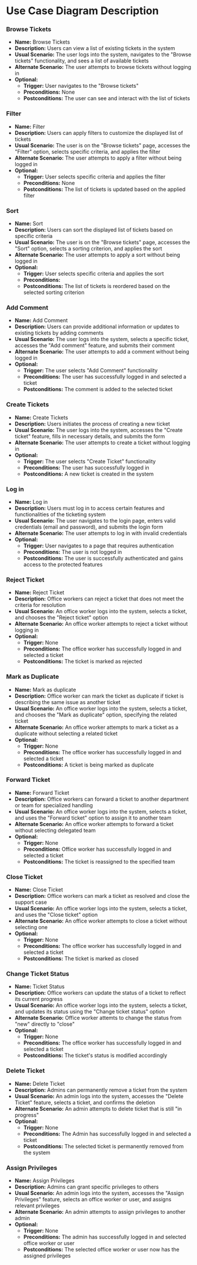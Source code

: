 # Use Case Diagram Description

### Browse Tickets

- <b>Name:</b> Browse Tickets
- <b>Description:</b> Users can view a list of existing tickets in the system
- <b>Usual Scenario:</b> The user logs into the system, navigates to the "Browse tickets" 
functionality, and sees a list of available tickets 
- <b>Alternate Scenario:</b> The user attempts to browse tickets without logging in
- <b>Optional:</b>
    - <b>Trigger:</b> User navigates to the "Browse tickets"
    - <b>Preconditions:</b> None
    - <b>Postconditions:</b> The user can see and interact with the list of tickets

### Filter

- <b>Name:</b> Filter
- <b>Description:</b> Users can apply filters to customize the displayed list of tickets
- <b>Usual Scenario:</b> The user is on the "Browse tickets" page, accesses the "Filter" option, selects specific criteria, and applies the filter
- <b>Alternate Scenario:</b> The user attempts to apply a filter without being logged in
- <b>Optional:</b>
    - <b>Trigger:</b> User selects specific criteria and applies the filter
    - <b>Preconditions:</b> None
    - <b>Postconditions:</b> The list of tickets is updated based on the applied filter

### Sort

- <b>Name:</b> Sort
- <b>Description:</b> Users can sort the displayed list of tickets based on specific criteria
- <b>Usual Scenario:</b> The user is on the "Browse tickets" page, accesses the "Sort" option, selects a sorting criterion, and applies the sort
- <b>Alternate Scenario:</b> The user attempts to apply a sort without being logged in
- <b>Optional:</b>
    - <b>Trigger:</b> User selects specific criteria and applies the sort
    - <b>Preconditions:</b>
    - <b>Postconditions:</b> The list of tickets is reordered based on the selected sorting criterion

### Add Comment

- <b>Name:</b> Add Comment
- <b>Description:</b> Users can provide additional information or updates to existing tickets by adding comments
- <b>Usual Scenario:</b> The user logs into the system, selects a specific ticket, accesses the "Add comment" feature, and submits their comment
- <b>Alternate Scenario:</b> The user attempts to add a comment without being logged in
- <b>Optional:</b>
    - <b>Trigger:</b> The user selects "Add Comment" functionality
    - <b>Preconditions:</b> The user has successfully logged in and selected a ticket
    - <b>Postconditions:</b> The comment is added to the selected ticket

### Create Tickets

- <b>Name:</b> Create Tickets
- <b>Description:</b> Users initiates the process of creating a new ticket
- <b>Usual Scenario:</b> The user logs into the system, accesses the "Create ticket" feature, fills in necessary details, and submits the form
- <b>Alternate Scenario:</b> The user attempts to create a ticket without logging in
- <b>Optional:</b>
    - <b>Trigger:</b> The user selects "Create Ticket" functionality
    - <b>Preconditions:</b> The user has successfully logged in
    - <b>Postconditions:</b> A new ticket is created in the system

### Log in

- <b>Name:</b> Log in
- <b>Description:</b> Users must log in to access certain features and functionalities of the ticketing system
- <b>Usual Scenario:</b> The user navigates to the login page, enters valid credentials (email and password), and submits the login form
- <b>Alternate Scenario:</b> The user attempts to log in with invalid credentials
- <b>Optional:</b>
    - <b>Trigger:</b> User navigates to a page that requires authentication
    - <b>Preconditions:</b> The user is not logged in
    - <b>Postconditions:</b> The user is successfully authenticated and gains access to the protected features

### Reject Ticket

- <b>Name:</b> Reject Ticket
- <b>Description:</b> Office workers can reject a ticket that does not meet the criteria for resolution
- <b>Usual Scenario:</b> An office worker logs into the system, selects a ticket, and chooses the "Reject ticket" option
- <b>Alternate Scenario:</b> An office worker attempts to reject a ticket without logging in
- <b>Optional:</b>
    - <b>Trigger:</b> None
    - <b>Preconditions:</b> The office worker has successfully logged in and selected a ticket
    - <b>Postconditions:</b> The ticket is marked as rejected

### Mark as Duplicate

- <b>Name:</b> Mark as duplicate
- <b>Description:</b> Office worker can mark the ticket as duplicate if ticket is describing the same issue as another ticket
- <b>Usual Scenario:</b> An office worker logs into the system, selects a ticket, and chooses the "Mark as duplicate" option, specifying the related ticket
- <b>Alternate Scenario:</b> An office worker attempts to mark a ticket as a duplicate without selecting a related ticket
- <b>Optional:</b>
    - <b>Trigger:</b> None
    - <b>Preconditions:</b> The office worker has successfully logged in and selected a ticket
    - <b>Postconditions:</b> A ticket is being marked as duplicate

### Forward Ticket

- <b>Name:</b> Forward Ticket
- <b>Description:</b> Office workers can forward a ticket to another department or team for specialized handling
- <b>Usual Scenario:</b> An office worker logs into the system, selects a ticket, and uses the "Forward ticket" option to assign it to another team
- <b>Alternate Scenario:</b> An office worker attempts to forward a ticket without selecting delegated team
- <b>Optional:</b>
    - <b>Trigger:</b> None
    - <b>Preconditions:</b> Office worker has successfully logged in and selected a ticket
    - <b>Postconditions:</b> The ticket is reassigned to the specified team

### Close Ticket

- <b>Name:</b> Close Ticket
- <b>Description:</b> Office workers can mark a ticket as resolved and close the support case
- <b>Usual Scenario:</b> An office worker logs into the system, selects a ticket, and uses the "Close ticket" option
- <b>Alternate Scenario:</b> An office worker attempts to close a ticket without selecting one
- <b>Optional:</b>
    - <b>Trigger:</b> None
    - <b>Preconditions:</b> The office worker has successfully logged in and selected a ticket
    - <b>Postconditions:</b> The ticket is marked as closed

### Change Ticket Status

- <b>Name:</b> Ticket Status
- <b>Description:</b> Office workers can update the status of a ticket to reflect its current progress
- <b>Usual Scenario:</b> An office worker logs into the system, selects a ticket, and updates its status using the "Change ticket status" option
- <b>Alternate Scenario:</b> Office worker attemts to change the status from "new" directly to "close"
- <b>Optional:</b>
    - <b>Trigger:</b> None
    - <b>Preconditions:</b> The office worker has successfully logged in and selected a ticket
    - <b>Postconditions:</b> The ticket's status is modified accordingly

### Delete Ticket

- <b>Name:</b> Delete Ticket
- <b>Description:</b> Admins can permanently remove a ticket from the system
- <b>Usual Scenario:</b> An admin logs into the system, accesses the "Delete Ticket" feature, selects a ticket, and confirms the deletion
- <b>Alternate Scenario:</b> An admin attempts to delete ticket that is still "in progress"
- <b>Optional:</b>
    - <b>Trigger:</b> None
    - <b>Preconditions:</b> The Admin has successfully logged in and selected a ticket
    - <b>Postconditions:</b> The selected ticket is permanently removed from the system

### Assign Privileges 

- <b>Name:</b> Assign Privileges
- <b>Description:</b> Admins can grant specific privileges to others
- <b>Usual Scenario:</b> An admin logs into the system, accesses the "Assign Privileges" feature, selects an office worker or user, and assigns relevant privileges
- <b>Alternate Scenario:</b> An admin attempts to assign privileges to another admin
- <b>Optional:</b>
    - <b>Trigger:</b> None
    - <b>Preconditions:</b> The admin has successfully logged in and selected office worker or user
    - <b>Postconditions:</b> The selected office worker or user now has the assigned privileges
